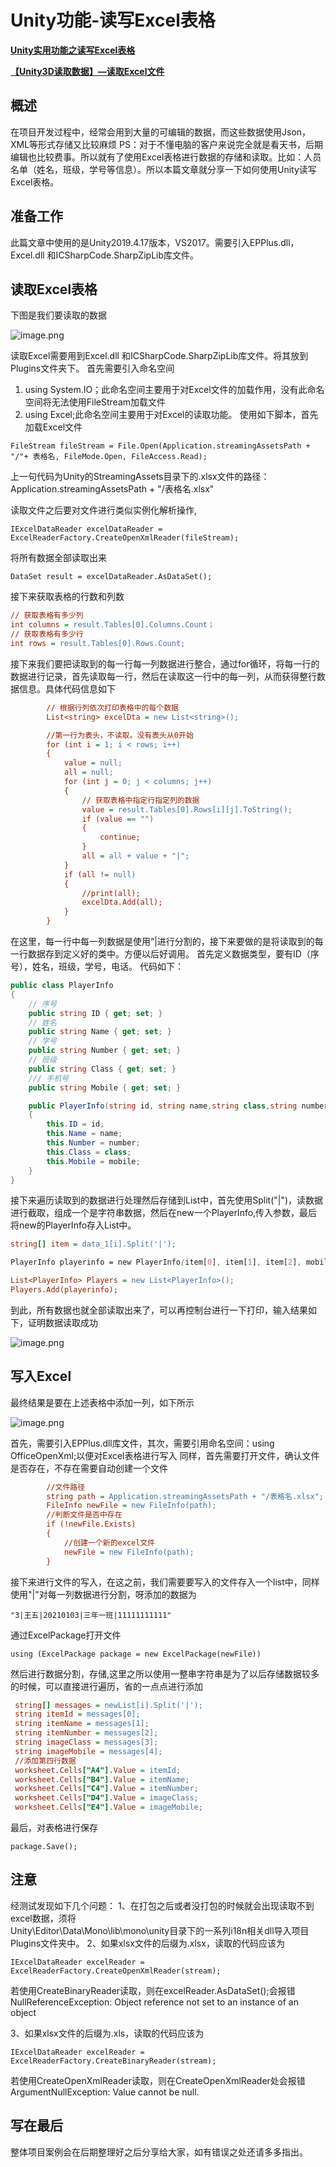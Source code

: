 # Unity功能-读写Excel表格

**[Unity实用功能之读写Excel表格](<https://juejin.cn/post/6991464138782277645>)**

**[【Unity3D读取数据】—读取Excel文件](<https://juejin.cn/post/7094532297810001927>)**

## 概述

在项目开发过程中，经常会用到大量的可编辑的数据，而这些数据使用Json，XML等形式存储又比较麻烦 PS：对于不懂电脑的客户来说完全就是看天书，后期编辑也比较费事。所以就有了使用Excel表格进行数据的存储和读取。比如：人员名单（姓名，班级，学号等信息）。所以本篇文章就分享一下如何使用Unity读写Excel表格。

## 准备工作

此篇文章中使用的是Unity2019.4.17版本，VS2017。需要引入EPPlus.dll，Excel.dll 和ICSharpCode.SharpZipLib库文件。

## 读取Excel表格

下图是我们要读取的数据

![image.png](https://p9-juejin.byteimg.com/tos-cn-i-k3u1fbpfcp/fec56acfcfb740d5ae6936e27b4a9478~tplv-k3u1fbpfcp-zoom-in-crop-mark:3024:0:0:0.image)

读取Excel需要用到Excel.dll 和ICSharpCode.SharpZipLib库文件。将其放到Plugins文件夹下。 首先需要引入命名空间

1.  using System.IO；此命名空间主要用于对Excel文件的加载作用，没有此命名空间将无法使用FileStream加载文件
2.  using Excel;此命名空间主要用于对Excel的读取功能。 使用如下脚本，首先加载Excel文件

`FileStream fileStream = File.Open(Application.streamingAssetsPath + "/"+ 表格名, FileMode.Open, FileAccess.Read);`

上一句代码为Unity的StreamingAssets目录下的.xlsx文件的路径：Application.streamingAssetsPath + "/表格名.xlsx"

读取文件之后要对文件进行类似实例化解析操作,

`IExcelDataReader excelDataReader = ExcelReaderFactory.CreateOpenXmlReader(fileStream);`

将所有数据全部读取出来

`DataSet result = excelDataReader.AsDataSet();`

接下来获取表格的行数和列数

```ini
// 获取表格有多少列
int columns = result.Tables[0].Columns.Count；
// 获取表格有多少行 
int rows = result.Tables[0].Rows.Count;
```

接下来我们要把读取到的每一行每一列数据进行整合，通过for循环，将每一行的数据进行记录，首先读取每一行，然后在读取这一行中的每一列，从而获得整行数据信息。具体代码信息如下

```ini
        // 根据行列依次打印表格中的每个数据 
        List<string> excelDta = new List<string>();

        //第一行为表头，不读取。没有表头从0开始
        for (int i = 1; i < rows; i++)
        {
            value = null;
            all = null;
            for (int j = 0; j < columns; j++)
            {
                // 获取表格中指定行指定列的数据 
                value = result.Tables[0].Rows[i][j].ToString();
                if (value == "")
                {
                    continue; 
                }
                all = all + value + "|";
            }
            if (all != null)
            {
                //print(all);
                excelDta.Add(all);
            }
        }
```

在这里，每一行中每一列数据是使用“|进行分割的，接下来要做的是将读取到的每一行数据存到定义好的类中。方便以后好调用。 首先定义数据类型，要有ID（序号），姓名，班级，学号，电话。 代码如下：

```csharp
public class PlayerInfo
{
    // 序号
    public string ID { get; set; }
    // 姓名
    public string Name { get; set; }
    // 学号
    public string Number { get; set; }
    // 班级
    public string Class { get; set; }
    /// 手机号
    public string Mobile { get; set; }

    public PlayerInfo(string id, string name,string class,string number,string mobile)
    {
        this.ID = id;
        this.Name = name;
        this.Number = number;
        this.Class = class;
        this.Mobile = mobile;
    }
}
```

接下来遍历读取到的数据进行处理然后存储到List中，首先使用Split("|")，读数据进行截取，组成一个是字符串数据，然后在new一个PlayerInfo,传入参数，最后将new的PlayerInfo存入List中。

```ini
string[] item = data_1[i].Split('|');
```

```css
PlayerInfo playerinfo = new PlayerInfo(item[0], item[1], item[2], mobile_Enc);
```

```ini
List<PlayerInfo> Players = new List<PlayerInfo>();
Players.Add(playerinfo);
```

到此，所有数据也就全部读取出来了，可以再控制台进行一下打印，输入结果如下，证明数据读取成功

![image.png](https://p9-juejin.byteimg.com/tos-cn-i-k3u1fbpfcp/3ff762cc46244cf78860934028f3208d~tplv-k3u1fbpfcp-zoom-in-crop-mark:3024:0:0:0.image)

## 写入Excel

最终结果是要在上述表格中添加一列，如下所示

![image.png](https://p6-juejin.byteimg.com/tos-cn-i-k3u1fbpfcp/8282762d864241d9bb4991e236c7d617~tplv-k3u1fbpfcp-zoom-in-crop-mark:3024:0:0:0.image)

首先，需要引入EPPlus.dll库文件，其次，需要引用命名空间：using OfficeOpenXml;以便对Excel表格进行写入 同样，首先需要打开文件，确认文件是否存在，不存在需要自动创建一个文件

```ini
        //文件路径
        string path = Application.streamingAssetsPath + "/表格名.xlsx";
        FileInfo newFile = new FileInfo(path);
        //判断文件是否中存在
        if (!newFile.Exists)
        {
            //创建一个新的excel文件
            newFile = new FileInfo(path);
        }
```

接下来进行文件的写入，在这之前，我们需要要写入的文件存入一个list中，同样使用"|"对每一列数据进行分割，呀添加的数据为

`"3|王五|20210103|三年一班|11111111111"`

通过ExcelPackage打开文件

`using (ExcelPackage package = new ExcelPackage(newFile))`

然后进行数据分割，存储,这里之所以使用一整串字符串是为了以后存储数据较多的时候，可以直接进行遍历，省的一点点进行添加

```ini
 string[] messages = newList[i].Split('|');  
 string itemId = messages[0];
 string itemName = messages[1];
 string itemNumber = messages[2];
 string imageClass = messages[3];
 string imageMobile = messages[4];
 //添加第四行数据
 worksheet.Cells["A4"].Value = itemId;
 worksheet.Cells["B4"].Value = itemName;
 worksheet.Cells["C4"].Value = itemNumber;
 worksheet.Cells["D4"].Value = imageClass;
 worksheet.Cells["E4"].Value = imageMobile;
```

最后，对表格进行保存

`package.Save();`

## 注意

经测试发现如下几个问题： 1、在打包之后或者没打包的时候就会出现读取不到excel数据，须将  
Unity\\Editor\\Data\\Mono\\lib\\mono\\unity目录下的一系列i18n相关dll导入项目Plugins文件夹中。 2、如果xlsx文件的后缀为.xlsx，读取的代码应该为

`IExcelDataReader excelReader = ExcelReaderFactory.CreateOpenXmlReader(stream);`

若使用CreateBinaryReader读取，则在excelReader.AsDataSet();会报错NullReferenceException: Object reference not set to an instance of an object

3、如果xlsx文件的后缀为.xls，读取的代码应该为

`IExcelDataReader excelReader = ExcelReaderFactory.CreateBinaryReader(stream);`

若使用CreateOpenXmlReader读取，则在CreateOpenXmlReader处会报错ArgumentNullException: Value cannot be null.

## 写在最后

整体项目案例会在后期整理好之后分享给大家，如有错误之处还请多多指出。